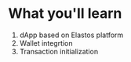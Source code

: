 # What you'll learn

1. dApp based on Elastos platform
2. Wallet integrtion
3. Transaction initialization

